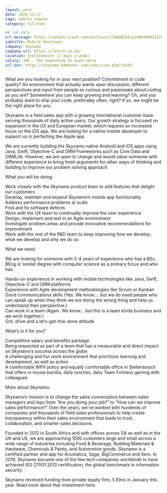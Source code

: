 ```yaml
---
layout: post
date: 2020-11-27
tags: mobile remote
category: Fulltime

## Job data
url-message: https://zatech.slack.com/archives/C1RAZB24S/p1606460611220600
jobtitle: Mobile Developer
company: Skynamo
company-url: https://zatech.co.za/
location: Stellenbosch (2 days a week)
salary: 30k - 45k depending on experience
url-out: https://skynamo.bamboohr.com/jobs/view.php?id=65
---
```


What are you looking for in your next position? Commitment to code quality? An environment that actually wants open discussion, different perspectives and input from people as curious and passionate about coding as you are? Somewhere you can keep growing and learning?  Oh, and you probably want to ship your code, preferably often, right? If so, we might be the right place for you.

Skynamo is a field sales app with a growing international customer base serving thousands of daily active users. Our growth strategy is focused on expansion in the US and European market, which requires an increased focus on the iOS app. We are looking for a native mobile developer to support us in perfecting the Apple app.

We are currently building the Skynamo native Android and iOS apps using Java, Swift, Objective-C and ORM Frameworks such as Core Data and ORMLite. However, we are open to change and would value someone with different experience to bring fresh arguments for other ways of thinking and building to improve our problem solving approach.

What you will be doing:

Work closely with the Skynamo product team to add features that delight our customers  
Develop, maintain and expand Skynamo’s mobile app functionality  
Address performance problems at scale  
Find and fix software defects  
Work with the UX team to continually improve the user experience  
Design, implement and test in an Agile environment  
Investigate problem areas and provide innovative recommendations for improvement  
Work with the rest of the R&D team to keep improving how we develop, what we develop and why we do so  

What we need:

We are looking for someone with 2-4 years of experience who has a BSc, BEng or similar degree with computer science as a primary focus and who has:

Hands-on experience in working with mobile technologies like Java, Swift, Objective-C and ORM platforms  
Experience with Agile development methodologies like Scrum or Kanban  
Good communications skills (Yes. We know…. but we do need people who can speak up when they think we are doing the wrong thing and help us understand their perspective.)  
Can work in a team (Again. We know… but this is a team kinda business and we work together.)  
Grit, drive and a let’s-get-this-done attitude  

What’s in it for you?

Competitive salary and benefits package  
Being respected as part of a team that has a measurable and direct impact on Skynamo’s success across the globe  
A challenging and fun work environment that prioritizes learning and development, as well as action  
A comfortable WFH policy and equally comfortable office in Stellenbosch that offers in-house barista, daily lunches, daily Team Fortress gaming with colleagues  

More about Skynamo:

Skynamo’s mission is to change the sales conversation between sales managers and reps from “Are you doing your job?” to “How can we improve sales performance?” Over the years, we've worked with hundreds of companies and thousands of field sales professionals to help create transparency within their sales environment that leads to trust, collaboration, and smarter sales decisions.

Founded in 2012 in South Africa and with offices across SA as well as in the UK and US, we are approaching 1000 customers large and small across a wide range of industries including Food & Beverage, Building Materials & Hardware, Chemicals & Paints, and Automotive goods. Skynamo is a certified partner and app for Acumatica, Sage, BigCommerce and Xero. In 2019, Skynamo became one of the few tech companies worldwide to have achieved ISO 27001:2013 certification, the global benchmark in information security.

Skynamo received funding from private equity firm, 5 Elms in January this year. Read more about that investment here.
